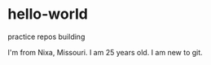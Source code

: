 # hello-world
practice repos building

I'm from Nixa, Missouri. I am 25 years old. I am new to git.
